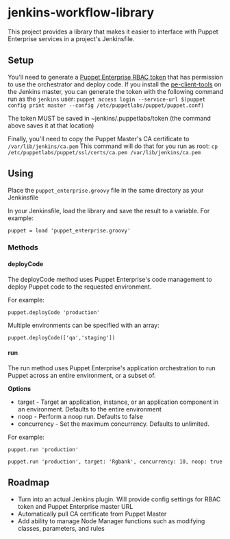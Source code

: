 # jenkins-workflow-library

This project provides a library that makes it easier to interface with Puppet
Enterprise services in a project's Jenkinsfile.

## Setup

You'll need to generate a [Puppet Enterprise RBAC
token](https://docs.puppet.com/pe/latest/rbac_token_auth.html) that has
permission to use the orchestrator and deploy code.  If you install the
[pe-client-tools](https://docs.puppet.com/pe/latest/install_pe_client_tools.html)
on the Jenkins master, you can generate the token with the following command
run as the `jenkins` user: `puppet access login --service-url $(puppet config
print master --config /etc/puppetlabs/puppet/puppet.conf)`

The token MUST be saved in ~jenkins/.puppetlabs/token (the command above saves
it at that location)

Finally, you'll need to copy the Puppet Master's CA certificate to
`/var/lib/jenkins/ca.pem` This command will do that for you run as root: `cp
/etc/puppetlabs/puppet/ssl/certs/ca.pem /var/lib/jenkins/ca.pem`


## Using

Place the `puppet_enterprise.groovy` file in the same directory as your
Jenkinsfile

In your Jenkinsfile, load the library and save the result to a variable. For
example:

```
puppet = load 'puppet_enterprise.groovy'
```

### Methods

#### deployCode

The deployCode method uses Puppet Enterprise's code management to deploy Puppet
code to the requested environment.

For example:

```
puppet.deployCode 'production'
```

Multiple environments can be specified with an array:
```
puppet.deployCode(['qa','staging'])
```

#### run

The run method uses Puppet Enterprise's application orchestration to run Puppet
across an entire environment, or a subset of.

**Options**

* target - Target an application, instance, or an application component in an environment. Defaults to the entire environment
* noop   - Perform a noop run. Defaults to false
* concurrency - Set the maximum concurrency.  Defaults to unlimited.

For example:

```
puppet.run 'production'
```

```
puppet.run 'production', target: 'Rgbank', concurrency: 10, noop: true
```

## Roadmap

* Turn into an actual Jenkins plugin.  Will provide config settings for RBAC token and Puppet Enterprise master URL
* Automatically pull CA certificate from Puppet Master
* Add ability to manage Node Manager functions such as modifying classes, parameters, and rules
